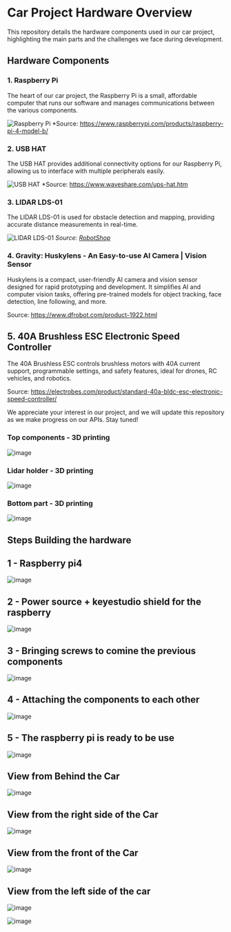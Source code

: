 # Car Project Hardware Overview

This repository details the hardware components used in our car project, highlighting the main parts and the challenges we face during development.

## Hardware Components

### 1. Raspberry Pi
The heart of our car project, the Raspberry Pi is a small, affordable computer that runs our software and manages communications between the various components.

![Raspberry Pi](https://www.raspberrypi.org/app/uploads/2020/11/Raspberry-Pi-4-Model-B.jpg)
*Source: https://www.raspberrypi.com/products/raspberry-pi-4-model-b/

### 2. USB HAT
The USB HAT provides additional connectivity options for our Raspberry Pi, allowing us to interface with multiple peripherals easily.

![USB HAT](https://www.waveshare.com/w/upload/3/3e/USB_HAT.jpg)
*Source: https://www.waveshare.com/ups-hat.htm

### 3. LIDAR LDS-01
The LIDAR LDS-01 is used for obstacle detection and mapping, providing accurate distance measurements in real-time.

![LIDAR LDS-01](https://www.robotshop.com/media/catalog/product/cache/1/image/900x900/9df78eab33525d08d6e5fb8d27136e95/l/i/lidar-lds-01-3.png)
*Source: [RobotShop](https://www.robotshop.com/)*

### 4. Gravity: Huskylens - An Easy-to-use AI Camera | Vision Sensor


Huskylens is a compact, user-friendly AI camera and vision sensor designed for rapid prototyping and development. It simplifies AI and computer vision tasks, offering pre-trained models for object tracking, face detection, line following, and more.

Source: https://www.dfrobot.com/product-1922.html

## 5. 40A Brushless ESC Electronic Speed Controller

The 40A Brushless ESC controls brushless motors with 40A current support, programmable settings, and safety features, ideal for drones, RC vehicles, and robotics.

Source: https://electrobes.com/product/standard-40a-bldc-esc-electronic-speed-controller/

We appreciate your interest in our project, and we will update this repository as we make progress on our APIs. Stay tuned!
### Top components - 3D printing

![image](https://github.com/user-attachments/assets/d0b4694e-c762-4020-8aa7-c615e25735c3)

### Lidar holder - 3D printing

![image](https://github.com/user-attachments/assets/8451fb58-6cad-4a39-bbd1-cbec45a8e68b)

 ### Bottom part - 3D printing
 
 ![image](https://github.com/user-attachments/assets/a9a3d311-ec18-4b0a-9fba-00216a4abb12)
 

## Steps Building the hardware


## 1 - Raspberry pi4

 ![image](https://github.com/user-attachments/assets/9095fbab-5405-4873-a3f0-7f27611e9bfb)
 
## 2 - Power source + keyestudio shield for the raspberry

 ![image](https://github.com/user-attachments/assets/fecef43d-f67d-4c24-9a6a-7d49dd61dc4d)
 
## 3 - Bringing screws to comine the previous components

 ![image](https://github.com/user-attachments/assets/1645e785-47bd-46e1-84ac-e7c079d3227d)
 
## 4 -  Attaching the components to each other

 ![image](https://github.com/user-attachments/assets/e50b4178-c828-47d0-ae18-02135736a63b)
 
## 5 - The raspberry pi is ready to be use

 ![image](https://github.com/user-attachments/assets/57e810e7-7079-4f59-aac0-70ebdb65b395)
 
  ## View from Behind the Car

![image](https://github.com/user-attachments/assets/0723ea47-2eac-4280-9748-41e323b14f65)
 
  ## View from the right side of the Car
  
![image](https://github.com/user-attachments/assets/aca574c6-e501-4d2d-af14-dbdfbccbec83)
 
  ## View from the front of the Car

![image](https://github.com/user-attachments/assets/fa894b3a-027b-4542-8ba9-7b00db454aa7)

 ## View from the left side of the car
 
![image](https://github.com/user-attachments/assets/b18b407e-44f9-4421-a830-244f5ef8c50d)



![image](https://github.com/user-attachments/assets/b4874d9e-6183-4907-83f1-53c2726a047e)







 

 

